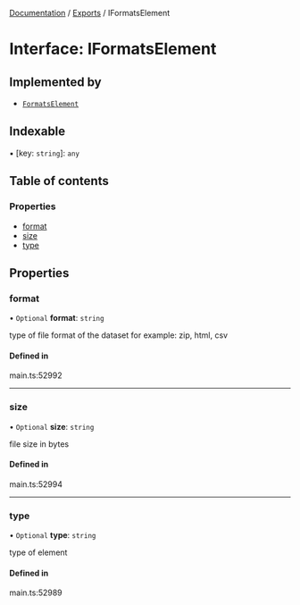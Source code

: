 [Documentation](../README.md) / [Exports](../modules.md) / IFormatsElement

# Interface: IFormatsElement

## Implemented by

- [`FormatsElement`](../classes/FormatsElement.md)

## Indexable

▪ [key: `string`]: `any`

## Table of contents

### Properties

- [format](IFormatsElement.md#format)
- [size](IFormatsElement.md#size)
- [type](IFormatsElement.md#type)

## Properties

### format

• `Optional` **format**: `string`

type of file format of the dataset
for example: zip, html, csv

#### Defined in

main.ts:52992

___

### size

• `Optional` **size**: `string`

file size in bytes

#### Defined in

main.ts:52994

___

### type

• `Optional` **type**: `string`

type of element

#### Defined in

main.ts:52989
